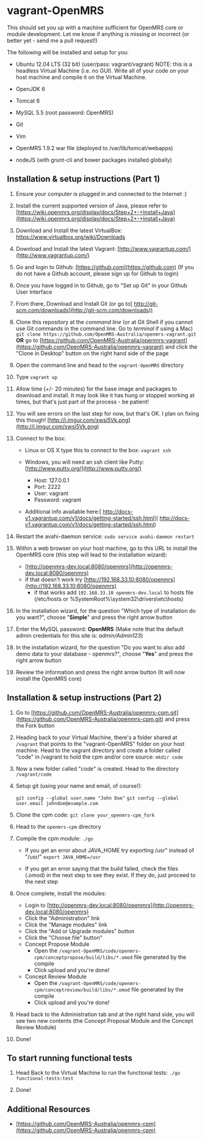 **vagrant-OpenMRS**
====================
This should set you up with a machine sufficient for OpenMRS core or module development. Let me know if anything is missing or incorrect (or better yet - send me a pull request!)

The following will be installed and setup for you:

- Ubuntu 12.04 LTS (32 bit) (user/pass: vagrant/vagrant) NOTE: this is a headless Virtual Machine (i.e. no GUI). Write all of your code on your host machine and compile it on the Virtual Machine.

- OpenJDK 6

- Tomcat 6

- MySQL 5.5 (root password: OpenMRS)

- Git

- Vim

- OpenMRS 1.9.2 war file (deployed to /var/lib/tomcat/webapps)

- nodeJS (with grunt-cli and bower packages installed globally)

**Installation & setup instructions (Part 1)**
-----------------------------------------------
1. Ensure your computer is plugged in and connected to the Internet :)

2. Install the current supported version of Java, please refer to [https://wiki.openmrs.org/display/docs/Step+2+-+Install+Java](https://wiki.openmrs.org/display/docs/Step+2+-+Install+Java) 

3. Download and Install the latest VirtualBox: [https://www.virtualbox.org/wiki/Downloads ](https://www.virtualbox.org/wiki/Downloads )

4. Download and Install the latest Vagrant: [http://www.vagrantup.com/](http://www.vagrantup.com/)

5. Go and login to Github: [https://github.com](https://github.com) (If you do not have a Github account, please sign up for Github to login)

6. Once you have logged in to Github, go to "Set up Git" in your Github User Interface 

7. From there, Download and Install Git (or go to[ http://git-scm.com/downloads](http://git-scm.com/downloads))

8. Clone this repository at the *command line* (or at Git Shell if you cannot use Git commands in the command line. Go to *terminal* if using a Mac) ```git clone https://github.com/OpenMRS-Australia/openmrs-vagrant.git```  **OR** go to [https://github.com/OpenMRS-Australia/openmrs-vagrant](https://github.com/OpenMRS-Australia/openmrs-vagrant) and click the "Clone in Desktop" button on the right hand side of the page

9. Open the command line and head to the ```vagrant-OpenMRS``` directory

10. Type ```vagrant up```

11. Allow time (+/- 20 minutes) for the base image and packages to download and install. It may look like it has hung or stopped working at times, but that's just part of the process - be patient!

12. You will see errors on the last step for now, but that's OK. I plan on fixing this though! [http://i.imgur.com/xwsi5Vk.png](http://i.imgur.com/xwsi5Vk.png)

13. Connect to the box: 
	*	Linux or OS X type this to connect to the box: ```vagrant ssh```

	*  Windows, you will need an ssh client like Putty: [http://www.putty.org/](http://www.putty.org/)
		*	Host: 127.0.0.1
		*	Port: 2222
		*	User: vagrant
		*	Password: vagrant
	
	*	Additional info available here:[ http://docs-v1.vagrantup.com/v1/docs/getting-started/ssh.html]( http://docs-v1.vagrantup.com/v1/docs/getting-started/ssh.html)

14. Restart the avahi-daemon service: ```sudo service avahi-daemon restart```

15. Within a web browser on your host machine, go to this URL to install the OpenMRS core (this step will lead to the installation wizard):
	*	[http://openmrs-dev.local:8080/openmrs](http://openmrs-dev.local:8080/openmrs)
	*	if that doesn't work try [http://192.168.33.10:8080/openmrs](http://192.168.33.10:8080/openmrs)
		*	if that works add ```192.168.33.10 openmrs-dev.local``` to hosts file (/etc/hosts or %SystemRoot%\system32\drivers\etc\hosts)
		

16. In the installation wizard, for the question "Which type of installation do you want?", choose "**Simple**" and press the right arrow button
	
17. Enter the MySQL password: **OpenMRS**
(Make note that the default admin credentials for this site is: *admin/Admin123*)

18. In the installation wizard, for the question "Do you want to also add demo data to your database - openmrs?", choose "**Yes**" and press the right arrow button
	
19. Review the information and press the right arrow button (It will now install the OpenMRS core)

**Installation & setup instructions (Part 2)**
------------------------------------------------

1. Go to [https://github.com/OpenMRS-Australia/openmrs-cpm.git](https://github.com/OpenMRS-Australia/openmrs-cpm.git) and press the Fork button

2. Heading back to your Virtual Machine, there's a folder shared at ```/vagrant``` that points to the "vagrant-OpenMRS" folder on your host machine. Head to the vagrant directory and create a folder called "code" in /vagrant to hold the cpm and/or core source: ```mkdir code```

3. Now a new folder called "*code*" is created. Head to the directory ```/vagrant/code```

4. Setup git (using your name and email, of course!):
	 
	```git config --global user.name "John Doe"```
	```git config --global user.email johndoe@example.com```

5. Clone the cpm code: ```git clone your_openmrs-cpm_fork```

6. Head to the ```openmrs-cpm``` directory

7. Compile the cpm module: ```./go```
	* If you get an error about JAVA_HOME try exporting /usr" instead of "/usr/" ```export JAVA_HOME=/usr```

	* If you get an error saying that the build failed, check the files (.omod) in the next step to see they exist. If they do, just proceed to the next step
	
8. Once complete, install the modules:
	*	Login to [http://openmrs-dev.local:8080/openmrs](http://openmrs-dev.local:8080/openmrs)
	*	Click the "Administration" link
	*	Click the "Manage modules" link
	*	Click the "Add or Upgrade modules" button
	*	Click the "Choose file" button"
	*	Concept Propose Module
		*	Open the ```/vagrant-OpenMRS/code/openmrs-cpm/conceptpropose/build/libs/*.omod``` file generated by the compile
		*	Click upload and you're done!
	*	Concept Review Module
		*	Open the ```/vagrant-OpenMRS/code/openmrs-cpm/conceptreview/build/libs/*.omod``` file generated by the compile
		*	Click upload and you're done!

9.	Head back to the Administration tab and at the right hand side, you will see two new contents (the Concept Proposal Module and the Concept Review Module)
		
10. Done!

**To start running functional tests**
----------------------------------
1. Head Back to the Virtual Machine to run the functional tests: ```./go functional-tests:test```

2. Done!

**Additional Resources**
------------------------
- [https://github.com/OpenMRS-Australia/openmrs-cpm](https://github.com/OpenMRS-Australia/openmrs-cpm)